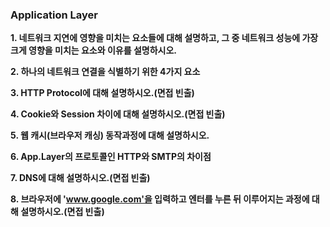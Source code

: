 ### Application Layer

**1. 네트워크 지연에 영향을 미치는 요소들에 대해 설명하고, 그 중 네트워크 성능에 가장 크게 영향을 미치는 요소와 이유를 설명하시오.**

**2. 하나의 네트워크 연결을 식별하기 위한 4가지 요소**

**3. HTTP Protocol에 대해 설명하시오.(면접 빈출)**

**4. Cookie와 Session 차이에 대해 설명하시오.(면접 빈출)**

**5. 웹 캐시(브라우저 캐싱) 동작과정에 대해 설명하시오.**

**6. App.Layer의 프로토콜인 HTTP와 SMTP의 차이점**

**7. DNS에 대해 설명하시오.(면접 빈출)**

**8. 브라우저에 'www.google.com'을 입력하고 엔터를 누른 뒤 이루어지는 과정에 대해 설명하시오.(면접 빈출)**

